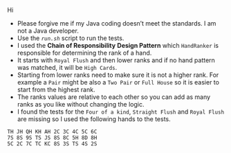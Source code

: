 Hi
* Please forgive me if my Java coding doesn’t meet the standards. I am not a Java developer.
* Use the *`run.sh`* script to run the tests.
* I used the **Chain of Responsibility** **Design Pattern** which `HandRanker` is responsible for determining the rank of a hand.
* It starts with `Royal Flush` and then lower ranks and if no hand pattern was matched, it will be `High Cards`.
* Starting from lower ranks need to make sure it is not a higher rank. For example a `Pair` might be also a `Two Pair` or `Full House` so it is easier to start from the highest rank.
* The ranks values are relative to each other so you can add as many ranks as you like without changing the logic.
* I found the tests for the `Four of a kind`, `Straight Flush` and `Royal Flush` are missing so I used the following hands to the tests.

```
TH JH QH KH AH 2C 3C 4C 5C 6C
7S 8S 9S TS JS 8S 8C 5H 8D 8H
5C 2C 7C TC KC 8S 3S TS 4S 2S
```